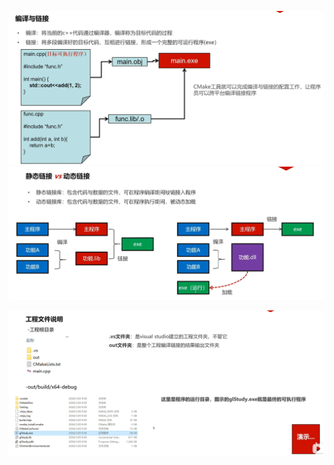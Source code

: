 ![输入图片说明](/imgs/2024-10-13/7y1QbNZ6PryMJNAB.png)
![输入图片说明](/imgs/2024-10-13/uxYEgt2Q30WfKhdc.png)

![输入图片说明](/imgs/2024-10-13/Z8Mbs0UZzmgC51Go.png)
<!--stackedit_data:
eyJoaXN0b3J5IjpbLTEyODgzOTYwNjIsLTE2MDY5MTk3OThdfQ
==
-->